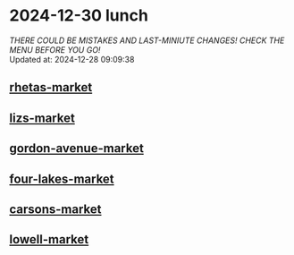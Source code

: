 # 2024-12-30 lunch  
*THERE COULD BE MISTAKES AND LAST-MINIUTE CHANGES! CHECK THE MENU BEFORE YOU GO!*  
Updated at: 2024-12-28 09:09:38  
## [rhetas-market](https://wisc-housingdining.nutrislice.com/menu/rhetas-market/lunch/2024-12-30)  
## [lizs-market](https://wisc-housingdining.nutrislice.com/menu/lizs-market/lunch/2024-12-30)  
## [gordon-avenue-market](https://wisc-housingdining.nutrislice.com/menu/gordon-avenue-market/lunch/2024-12-30)  
## [four-lakes-market](https://wisc-housingdining.nutrislice.com/menu/four-lakes-market/lunch/2024-12-30)  
## [carsons-market](https://wisc-housingdining.nutrislice.com/menu/carsons-market/lunch/2024-12-30)  
## [lowell-market](https://wisc-housingdining.nutrislice.com/menu/lowell-market/lunch/2024-12-30)  
  
